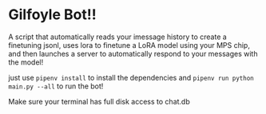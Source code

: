 # Gilfoyle Bot!!

A script that automatically reads your imessage history to create a finetuning jsonl, uses lora to finetune a LoRA model using your MPS chip, and then launches a server to automatically respond to your messages with the model!

just use `pipenv install` to install the dependencies and `pipenv run python main.py --all` to run the bot!

Make sure your terminal has full disk access to chat.db